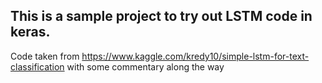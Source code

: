 ## This is a sample project to try out LSTM code in keras.
Code taken from https://www.kaggle.com/kredy10/simple-lstm-for-text-classification with some commentary along the way
